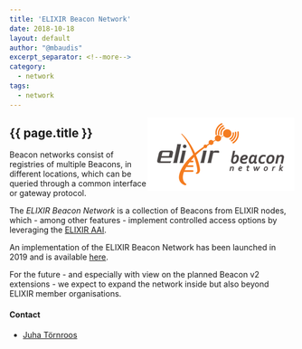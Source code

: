 ```yaml
---
title: 'ELIXIR Beacon Network'
date: 2018-10-18
layout: default
author: "@mbaudis"
excerpt_separator: <!--more-->
category:
  - network
tags:
  - network
---
```


<a href="https://beacon-network.elixir-europe.org" target="_blank"><img style="float: right; clear: none;" src="/assets/img/logo_beacon-network.png" /></a>
<h2 style="display: block;">{{ page.title }}</h2>

Beacon networks consist of registries of multiple Beacons, in different locations, which can be queried through a common interface or gateway protocol.

<!--more-->

The _ELIXIR Beacon Network_ is a collection of Beacons from ELIXIR nodes, which - among other features - implement controlled access options by leveraging the [ELIXIR AAI](https://www.elixir-europe.org/services/compute/aai).

An implementation of the ELIXIR Beacon Network has been launched in 2019 and is available [here](https://beacon-network.elixir-europe.org).

For the future - and especially with view on the planned Beacon v2 extensions - we expect to expand the network inside but also beyond ELIXIR member organisations.

#### Contact

* [Juha Törnroos](https://beacon-project.io/people/Juha-Törnroos/)

